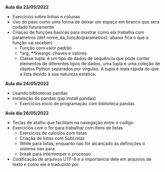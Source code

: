 **Aula dia 23/05/2022**

- Exercicios sobre linhas e colunas
- Uso do pass como uma forma de deixar um espaço em branco que sera codado futuramente
- Criaçao de funções basicas para mostrar como ela trabalha com parametros (def nome_da_função(parametros): abaixo fica o que a função vai receber)
    - Função com valor padrão
    - *arg, **kwargs: chaves e valores 
    - Classe tupla: é um tipo de dados de sequência que pode conter elementos de diferentes tipos de dados, uma tupla é uma coleção de objetos Python separados por vírgulas. A tupla é mais rápida do que a lista devido à sua natureza estática.

**Aula dia 24/05/2022**   

- Usando bibliotecas pandas
- Instalação do pandas (pip install pandas)
    - Exercicios inicio de programação com biblioteca pandas

**Aula dia 26/05/2022**

- Teclas de atalho que facilitam na navegação entre o codigo
- Exercicios com o for para trabalhar com itens de listas
    - Exercicios de calculos com listas
    - Criaçãa de listas com SubListas
    - While para listas, enquanto nao for alcançado as definições o sistema nao para
    - break para interromper o processo
- Codificação de arquivos UTF-8 e a importancia dele em arquivos de texto e como ele é traduzido por 